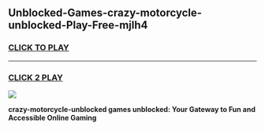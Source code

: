 
## Unblocked-Games-crazy-motorcycle-unblocked-Play-Free-mjlh4
<h3>
<a href="https://premium76.site?title=crazy-motorcycle-unblocked&ref=23A">CLICK TO PLAY</a></h3>
<hr>

<h3>
<a href="https://premium76.site?title=crazy-motorcycle-unblocked&ref=23A">CLICK 2 PLAY</a>
  
</h3>

<a href="https://premium76.site?title=crazy-motorcycle-unblocked&ref=23A"><img src="https://clearcache.store/games.png"></a>


**crazy-motorcycle-unblocked games unblocked: Your Gateway to Fun and Accessible Online Gaming**
